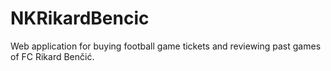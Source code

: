 # NKRikardBencic
Web application for buying football game tickets and reviewing past games of FC Rikard Benčić.

